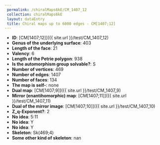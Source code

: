 ```yaml
--- 
 permalink: /chiralMaps6kE/CM_1407_12 
 collection: chiralMaps6kE
 layout: dataEntry
 title: Chiral maps up to 6000 edges - CM[1407;12]
---
```


- **ID**: [CM[1407;12]]({{ site.url }}/test/CM_1407_12)
- **Genus of the underlying surface**: 403
- **Length of the face**: 21
- **Valency**: 6
- **Length of the Petrie polygon**: 938
- **Is the automorphism group solvable?**: S
- **Number of vertices**: 469
- **Number of edges**: 1407
- **Number of faces**: 134
- **The map is self-**: none
- **Dual map**: [CM[1407;9]]({{ site.url }}/test/CM_1407_9)
- **Mirror (enantihomorphic) map**: [CM[1407;11]]({{ site.url }}/test/CM_1407_11)
- **Dual of the mirror image**: [CM[1407;10]]({{ site.url }}/test/CM_1407_10)
- **Z_q-Exponent?**: 2
- **No idea**:  5:11
- **No idea**: Y
- **No idea**: Y
- **Skeleton**: Sk(469;4)
- **Some other kind of skeleton**: nan
